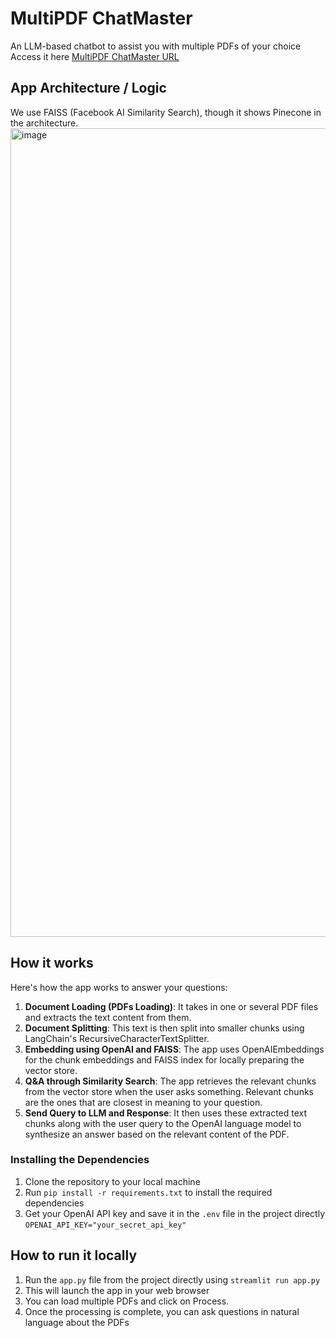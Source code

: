 # MultiPDF ChatMaster
An LLM-based chatbot to assist you with multiple PDFs of your choice
Access it here [MultiPDF ChatMaster URL](https://multipdf-chatmaster.streamlit.app/)

## App Architecture / Logic

We use FAISS (Facebook AI Similarity Search), though it shows Pinecone in the architecture.
<img width="1294" alt="image" src="https://github.com/DeepankDixit/chat-with-multiple-pdfs/assets/22991058/c24f5c97-e271-4d28-acd9-edfc334a6425">

## How it works

Here's how the app works to answer your questions:
1. **Document Loading (PDFs Loading)**: It takes in one or several PDF files and extracts the text content from them.
2. **Document Splitting**: This text is then split into smaller chunks using LangChain's RecursiveCharacterTextSplitter.
3. **Embedding using OpenAI and FAISS**: The app uses OpenAIEmbeddings for the chunk embeddings and FAISS index for locally preparing the vector store.
4. **Q&A through Similarity Search**: The app retrieves the relevant chunks from the vector store when the user asks something. Relevant chunks are the ones that are closest in meaning to your question.
5. **Send Query to LLM and Response**: It then uses these extracted text chunks along with the user query to the OpenAI language model to synthesize an answer based on the relevant content of the PDF.

### Installing the Dependencies

1. Clone the repository to your local machine
2. Run `pip install -r requirements.txt` to install the required dependencies
3. Get your OpenAI API key and save it in the `.env` file in the project directly
`OPENAI_API_KEY="your_secret_api_key"`

## How to run it locally

1. Run the `app.py` file from the project directly using `streamlit run app.py`
2. This will launch the app in your web browser
3. You can load multiple PDFs and click on Process. 
4. Once the processing is complete, you can ask questions in natural language about the PDFs


